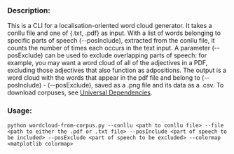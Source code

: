 ### Description:
This is a CLI for a localisation-oriented word cloud generator. It takes a conllu file and one of {.txt, .pdf} as input. With a list of words belonging to specific parts of speech (--posInclude), extracted from the conllu file, it counts the number of times each occurs in the text input. A parameter (--posExclude) can be used to exclude overlapping parts of speech: for example, you may want a word cloud of all of the adjectives in a PDF, excluding those adjectives that also function as adpositions. The output is a word cloud with the words that appear in the pdf file and belong to (--posInclude) - (--posExclude), saved as a .png file and its data as a .csv. To download corpuses, see [Universal Dependencies](https://universaldependencies.org/).

### Usage:
```
python wordcloud-from-corpus.py --conllu <path to conllu file> --file <path to either the .pdf or .txt file> --posInclude <part of speech to be included> --posExclude <part of speech to be excluded> --colormap <matplotlib colormap>
```
